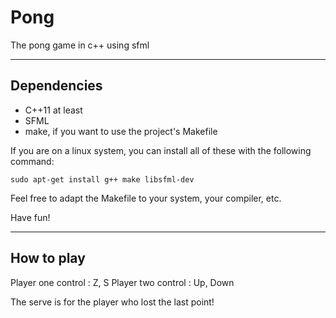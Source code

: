 # Pong

The pong game in c++ using sfml

---

## Dependencies

* C++11 at least
* SFML
* make, if you want to use the project's Makefile

If you are on a linux system, you can install all of these with the following command:

	sudo apt-get install g++ make libsfml-dev

Feel free to adapt the Makefile to your system, your compiler, etc.

Have fun!

---

## How to play

Player one control : Z, S
Player two control : Up, Down

The serve is for the player who lost the last point!
